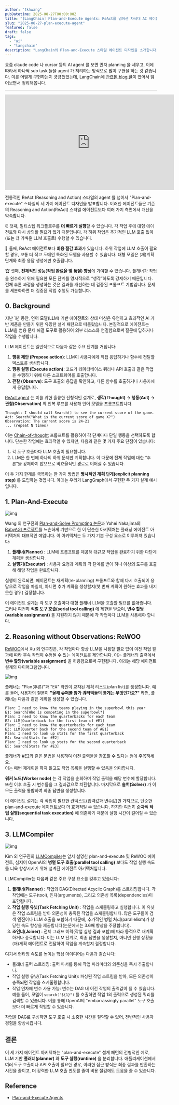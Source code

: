 ```yaml
---
author: "tkhwang"
pubDatetime: 2025-08-27T00:00:00Z
title: "[LangChain] Plan-and-Execute Agents: ReAct를 넘어선 차세대 AI 에이전트 아키텍처"
slug: "2025-08-27-plan-execute-agent"
featured: false
draft: false
tags:
  - "ai"
  - "langchain"
description: "LangChain의 Plan-and-Execute 스타일 에이전트 디자인을 소개합니다. 기존 ReAct 에이전트 대비 더 빠른 실행 속도, 비용 절감, 그리고 향상된 성능을 제공하는 3가지 개선된 에이전트 아키텍처를 알아봅니다."
---
```


요즘 claude code 나 cursor 등의 AI agent 를 보면 먼저 planning 을 세우고, 이에 따라서 하나씩 sub task 들을 agent 가 처리하는 방식으로 많이 구현을 하는 것 같습니다. 이를 어떻게 구현하는지 궁금했었는데, LangChain에 [관련된 blog 글](https://blog.langchain.com/planning-agents/)이 있어서 읽어보면서 정리해봅니다.

---

<iframe width="560" height="315" src="https://www.youtube.com/embed/uRya4zRrRx4?si=9ndW26vpjOH2B0SE" title="YouTube video player" frameborder="0" allow="accelerometer; autoplay; clipboard-write; encrypted-media; gyroscope; picture-in-picture; web-share" referrerpolicy="strict-origin-when-cross-origin" allowfullscreen></iframe>

전통적인 ReAct (Reasoning and Action) 스타일의 agent 를 넘어서 "Plan-and-execute" 스타일의 세 가지 에이전트 디자인을 발표합니다. 이러한 에이전트들은 기존의 Reasoning and Action(ReAct) 스타일 에이전트보다 여러 가지 측면에서 개선을 약속합니다.

⏰ 첫째, 멀티스텝 워크플로우를 **더 빠르게 실행**할 수 있습니다. 각 작업 후에 대형 에이전트와 다시 상의할 필요가 없기 때문입니다. 각 하위 작업은 추가적인 LLM 호출 없이(또는 더 가벼운 LLM 호출로) 수행할 수 있습니다.

💸 둘째, ReAct 에이전트보다 **비용 절감 효과**가 있습니다. 하위 작업에 LLM 호출이 필요할 경우, 보통 더 작고 도메인 특화된 모델을 사용할 수 있습니다. 대형 모델은 (재)계획 단계와 최종 응답 생성에만 호출됩니다.

🏆 셋째, **전체적인 성능(작업 완료율 및 품질) 향상**에 기여할 수 있습니다. 플래너가 작업을 완수하기 위해 필요한 모든 단계를 명시적으로 “생각”하도록 강제하기 때문입니다. 전체 추론 과정을 생성하는 것은 결과를 개선하는 데 검증된 프롬프트 기법입니다. 문제를 세분화하면 더 집중된 작업 수행도 가능합니다.

## 0. Background

지난 1년 동안, 언어 모델(LLM) 기반 에이전트와 상태 머신은 유연하고 효과적인 AI 기반 제품을 만들기 위한 유망한 설계 패턴으로 떠올랐습니다. 본질적으로 에이전트는 LLM을 범용 문제 해결 도구로 활용하여 외부 리소스와 연결함으로써 질문에 답하거나 작업을 수행합니다.

LLM 에이전트는 일반적으로 다음과 같은 주요 단계를 거칩니다:

1. **행동 제안 (Propose action)**: LLM이 사용자에게 직접 응답하거나 함수에 전달할 텍스트를 생성합니다.
2. **행동 실행 (Execute action)**: 코드가 데이터베이스 쿼리나 API 호출과 같은 작업을 수행하기 위해 다른 소프트웨어를 호출합니다.
3. **관찰 (Observe)**: 도구 호출의 응답을 확인하고, 다른 함수를 호출하거나 사용자에게 응답합니다.

[ReAct agent](https://arxiv.org/abs/2210.03629?ref=blog.langchain.com) 는 이를 위한 훌륭한 전형적인 설계로, **생각(Thought) → 행동(Act) → 관찰(Observation)** 의 반복 루프를 사용해 언어 모델을 프롬프트합니다.

```
Thought: I should call Search() to see the current score of the game.
Act: Search("What is the current score of game X?")
Observation: The current score is 24-21
... (repeat N times)
```

이는 [Chain-of-thought](https://arxiv.org/abs/2201.11903?ref=blog.langchain.com) 프롬프트를 활용하여 각 단계마다 단일 행동을 선택하도록 합니다. 단순한 작업에는 효과적일 수 있지만, 다음과 같은 몇 가지 주요 단점이 있습니다:

1. 각 도구 호출마다 LLM 호출이 필요합니다.
2. LLM은 한 번에 하나의 하위 문제만 계획합니다. 이 때문에 전체 작업에 대한 “추론”을 강제하지 않으므로 비효율적인 경로로 이어질 수 있습니다.

이 두 가지 한계를 극복하는 한 가지 방법은 **명시적인 계획 단계(explicit planning step)** 를 도입하는 것입니다. 아래는 우리가 LangGraph에서 구현한 두 가지 설계 예시입니다.

## 1. Plan-And-Execute

![img](https://github.com/tkhwang/tkhwang-etc/blob/master/img/2025/08/plan-and-execute.png?raw=true)

Wang 외 연구진의 [Plan-and-Solve Prompting 논문](https://arxiv.org/abs/2305.04091?ref=blog.langchain.com)과 Yohei Nakajima의 [BabyAGI 프로젝트](https://github.com/yoheinakajima/babyagi?ref=blog.langchain.com)를 느슨하게 기반으로 한 이 단순한 아키텍처는 플래닝 에이전트 아키텍처의 대표적인 예입니다.
이 아키텍처는 두 가지 기본 구성 요소로 이루어져 있습니다:

1. **플래너(Planner)** : LLM에 프롬프트를 제공해 대규모 작업을 완료하기 위한 다단계 계획을 생성합니다.
2. **실행기(Executor)** : 사용자 요청과 계획의 각 단계를 받아 하나 이상의 도구를 호출해 해당 작업을 완료합니다.

실행이 완료되면, 에이전트는 재계획(re-planning) 프롬프트와 함께 다시 호출되어 응답으로 작업을 마칠지, 아니면 추가 계획을 생성할지(첫 번째 계획이 원하는 효과를 내지 못한 경우) 결정합니다.

이 에이전트 설계는 각 도구 호출마다 대형 플래너 LLM을 호출할 필요를 없애줍니다. 그러나 여전히 **직렬 도구 호출(serial tool calling)** 에 제한을 받으며, **변수 할당(variable assignment)** 을 지원하지 않기 때문에 각 작업마다 LLM을 사용해야 합니다.

## 2. Reasoning without Observations: ReWOO

[ReWOO](https://arxiv.org/abs/2305.18323?ref=blog.langchain.com)에서 Xu 외 연구진은, 각 작업마다 항상 LLM을 사용할 필요 없이 이전 작업 결과에 따라 후속 작업이 수행될 수 있는 에이전트를 제안합니다.
이는 플래너의 출력에서 **변수 할당(variable assignment)** 을 허용함으로써 구현됩니다.
아래는 해당 에이전트 설계의 다이어그램입니다.

![img](https://github.com/tkhwang/tkhwang-etc/blob/master/img/2025/08/rewoo.png?raw=true)

플래너는 "Plan(추론)"과 "E#" 라인이 교차된 계획 리스트(plan list)를 생성합니다.
예를 들어, 사용자의 질문이 **"올해 슈퍼볼 참가 쿼터백들의 통계는 무엇인가요?"** 라면, 플래너는 다음과 같은 계획을 생성할 수 있습니다.

```
Plan: I need to know the teams playing in the superbowl this year
E1: Search[Who is competing in the superbowl?]
Plan: I need to know the quarterbacks for each team
E2: LLM[Quarterback for the first team of #E1]
Plan: I need to know the quarterbacks for each team
E3: LLM[Quarter back for the second team of #E1]
Plan: I need to look up stats for the first quarterback
E4: Search[Stats for #E2]
Plan: I need to look up stats for the second quarterback
E5: Search[Stats for #E3]
```

플래너가 #E2와 같은 문법을 사용하여 이전 출력물을 참조할 수 있다는 점에 주목하세요.<br />
이는 매번 재계획을 하지 않고도 작업 목록을 실행할 수 있음을 의미합니다.

**워커 노드(Worker node)** 는 각 작업을 순회하며 작업 출력을 해당 변수에 할당합니다.
또한 이후 호출 시 변수들을 그 결과값으로 치환합니다. 마지막으로 **솔버(Solver)** 가 이 모든 출력을 통합하여 최종 답변을 생성합니다.

이 에이전트 설계는 각 작업이 필요한 컨텍스트(입력값과 변수값)만 가지므로, 단순한 plan-and-execute 에이전트보다 더 효과적일 수 있습니다.
하지만 여전히 **순차적 작업 실행(sequential task execution)** 에 의존하기 때문에 실행 시간이 길어질 수 있습니다.

## 3. LLMCompiler

![img](https://github.com/tkhwang/tkhwang-etc/blob/master/img/2025/08/llm-compiler-1.png?raw=true)

Kim 외 연구진의 [LLMCompiler](https://arxiv.org/abs/2312.04511?ref=blog.langchain.com)는 앞서 설명한 plan-and-execute 및 ReWOO 에이전트, 심지어 OpenAI의 **병렬 도구 호출(parallel tool calling)** 보다도 작업 실행 속도를 더욱 향상시키기 위해 설계된 에이전트 아키텍처입니다.

LLMCompiler는 다음과 같은 주요 구성 요소를 갖추고 있습니다:

1. **플래너(Planner)** : 작업의 DAG(Directed Acyclic Graph)를 스트리밍합니다. 각 작업에는 도구(tool), 인자(arguments), 그리고 의존성 목록(dependencies)이 포함됩니다.
2. **작업 실행 유닛(Task Fetching Unit)** : 작업을 스케줄링하고 실행합니다. 이 유닛은 작업 스트림을 받아 의존성이 충족된 작업을 스케줄링합니다. 많은 도구들이 검색 엔진이나 LLM 호출을 포함하기 때문에, 추가적인 병렬 처리(parallelism)가 상당한 속도 향상을 제공합니다(논문에서는 3.6배 향상을 주장합니다).
3. **조인너(Joiner)** : 전체 그래프 이력(작업 실행 결과 포함)에 따라 동적으로 재계획하거나 종료합니다. 이는 LLM 단계로, 최종 답변을 생성할지, 아니면 진행 상황을 (재)계획 에이전트로 전달하여 작업을 계속할지 결정합니다.

여기서 런타임 속도를 높이는 핵심 아이디어는 다음과 같습니다:

- 플래너 출력 스트리밍: 출력 파서를 통해 작업 파라미터와 의존성을 즉시 추출합니다.
- 작업 실행 유닛(Task Fetching Unit): 파싱된 작업 스트림을 받아, 모든 의존성이 충족되면 작업을 스케줄링합니다.
- 작업 인자에 변수 사용 가능: 변수는 DAG 내 이전 작업의 출력값이 될 수 있습니다. 예를 들어, 모델이 `search("${1}")` 를 호출하면 작업 1의 출력으로 생성된 쿼리를 검색할 수 있습니다. 이를 통해 OpenAI의 "embarrassingly parallel" 도구 호출보다 더 빠르게 작업할 수 있습니다.

작업을 DAG로 구성하면 도구 호출 시 소중한 시간을 절약할 수 있어, 전반적인 사용자 경험을 향상시킵니다.

## 결론

이 세 가지 에이전트 아키텍처는 "plan-and-execute" 설계 패턴의 전형적인 예로, LLM 기반 **플래너(planner)** 와 **도구 실행(runtime)** 을 분리합니다.
애플리케이션에서 여러 도구 호출이나 API 호출이 필요한 경우, 이러한 접근 방식은 최종 결과를 반환하는 시간을 줄이고, 더 강력한 LLM 호출 빈도를 줄여 비용 절감에도 도움을 줄 수 있습니다.

## Reference

- [Plan-and-Execute Agents](https://blog.langchain.com/planning-agents/)
